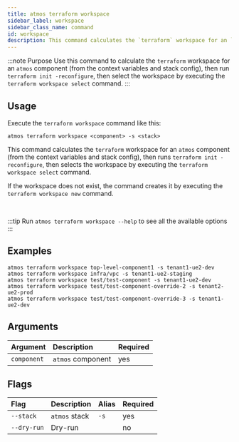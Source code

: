```yaml
---
title: atmos terraform workspace
sidebar_label: workspace
sidebar_class_name: command
id: workspace
description: This command calculates the `terraform` workspace for an `atmos` component (from the context variables and stack config), then runs `terraform init -reconfigure`, then selects the workspace by executing the `terraform workspace select` command.
---
```


:::note Purpose
Use this command to calculate the `terraform` workspace for an `atmos` component (from the context variables and stack config), then run `terraform init -reconfigure`, then select the workspace by executing the `terraform workspace select` command.
:::

## Usage

Execute the `terraform workspace` command like this:

```shell
atmos terraform workspace <component> -s <stack>
```

This command calculates the `terraform` workspace for an `atmos` component (from the context variables and stack config), then
runs `terraform init -reconfigure`, then selects the workspace by executing the `terraform workspace select` command.

If the workspace does not exist, the command creates it by executing the `terraform workspace new` command.

<br/>

:::tip
Run `atmos terraform workspace --help` to see all the available options
:::

## Examples

```shell
atmos terraform workspace top-level-component1 -s tenant1-ue2-dev
atmos terraform workspace infra/vpc -s tenant1-ue2-staging
atmos terraform workspace test/test-component -s tenant1-ue2-dev
atmos terraform workspace test/test-component-override-2 -s tenant2-ue2-prod
atmos terraform workspace test/test-component-override-3 -s tenant1-ue2-dev
```

## Arguments

| Argument     | Description        | Required |
|:-------------|:-------------------|:---------|
| `component`  | `atmos` component  | yes      |

## Flags

| Flag        | Description   | Alias | Required |
|:------------|:--------------|:------|:---------|
| `--stack`   | `atmos` stack | `-s`  | yes      |
| `--dry-run` | Dry-run       |       | no       |

